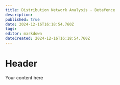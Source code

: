 ```yaml
---
title: Distribution Network Analysis - Betafence
description: 
published: true
date: 2024-12-16T16:18:54.760Z
tags: 
editor: markdown
dateCreated: 2024-12-16T16:18:54.760Z
---
```


# Header
Your content here